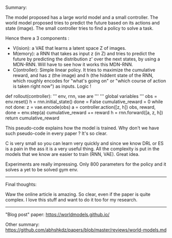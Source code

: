 Summary: 

The model proposed has a large world model and a small controller. The world model proposed tries to predict the future based on its actions and state (image). The small controller tries to find a policy to solve a task.

Hence there a 3 components : 

- V(ision): a VAE that learns a latent space Z of images.
- M(emory): a RNN that takes as input z (in Z) and tries to predict the future by predicting the distribution z' over the next states, by using a MDN-RNN. Will have to see how it works this MDN-RNN.
- C(ontroller): Simple linear policy. It tries to maximize the cumulative reward, and has z (the image) and h (the hiddent state of the RNN, which roughly encodes for "what's going on" or "which course of action is taken right now") as inputs. Logic !

def rollout(controller):
  ''' env, rnn, vae are '''
  ''' global variables  '''
  obs = env.reset()
  h = rnn.initial_state()
  done = False
  cumulative_reward = 0
  while not done:
    z = vae.encode(obs)
    a = controller.action([z, h])
    obs, reward, done = env.step(a)
    cumulative_reward += reward
    h = rnn.forward([a, z, h])
  return cumulative_reward
  
This pseudo-code explains how the model is trained. Why don't we have such pseudo-code in every paper ? It's so clear.
  
C is very small so you can learn very quickly and since we know DRL or ES is a pain in the ass it is a very useful thing. All the complexity is put in the models that we know are easier to train (RNN, VAE). Great idea.

Experiments are really impressing. Only 800 parameters for the policy and it solves a yet to be solved gym env.

---------

Final thoughts:

Waw the online article is amazing. So clear, even if the paper is quite complex. I love this stuff and want to do it too for my research. 

---------

"Blog post" paper: https://worldmodels.github.io/

Other summary: https://github.com/abhshkdz/papers/blob/master/reviews/world-models.md
